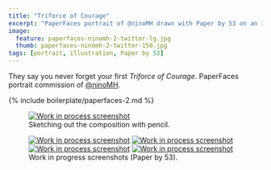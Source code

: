 ```yaml
---
title: "Triforce of Courage"
excerpt: "PaperFaces portrait of @ninoMH drawn with Paper by 53 on an iPad."
image: 
  feature: paperfaces-ninomh-2-twitter-lg.jpg
  thumb: paperfaces-ninomh-2-twitter-150.jpg
tags: [portrait, illustration, Paper by 53]
---
```


They say you never forget your first *Triforce of Courage*. PaperFaces portrait commission of <a href="http://twitter.com/ninoMH">@ninoMH</a>.

{% include boilerplate/paperfaces-2.md %}

<figure>
	<a href="{{ site.url }}/assets/images/paperfaces-ninomh-process-1-lg.jpg"><img src="{{ site.url }}/assets/images/paperfaces-ninomh-process-1-750.jpg" alt="Work in process screenshot"></a>
	<figcaption>Sketching out the composition with pencil.</figcaption>
</figure>

<figure class="half">
	<a href="{{ site.url }}/assets/images/paperfaces-ninomh-process-2-lg.jpg"><img src="{{ site.url }}/assets/images/paperfaces-ninomh-process-2-600.jpg" alt="Work in process screenshot"></a>
	<a href="{{ site.url }}/assets/images/paperfaces-ninomh-process-3-lg.jpg"><img src="{{ site.url }}/assets/images/paperfaces-ninomh-process-3-600.jpg" alt="Work in process screenshot"></a>
	<a href="{{ site.url }}/assets/images/paperfaces-ninomh-process-4-lg.jpg"><img src="{{ site.url }}/assets/images/paperfaces-ninomh-process-4-600.jpg" alt="Work in process screenshot"></a>
	<a href="{{ site.url }}/assets/images/paperfaces-ninomh-process-5-lg.jpg"><img src="{{ site.url }}/assets/images/paperfaces-ninomh-process-5-600.jpg" alt="Work in process screenshot"></a>
	<figcaption>Work in progress screenshots (Paper by 53).</figcaption>
</figure>